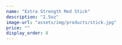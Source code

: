 ```yaml
---
name: "Extra Strength Med Stick"
description: "2.5oz"
image-url: "assets/img/products/stick.jpg"
price: ""
display_order: 8
---
```

